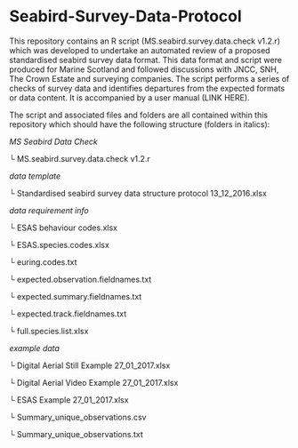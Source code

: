# Seabird-Survey-Data-Protocol

This repository contains an R script (MS.seabird.survey.data.check v1.2.r) which was developed to undertake an automated review of a proposed standardised seabird survey data format. This data format and script were produced for Marine Scotland and followed discussions with JNCC, SNH, The Crown Estate and surveying companies. The script performs a series of checks of survey data and identifies departures from the expected formats or data content. It is accompanied by a user manual (LINK HERE).

The script and associated files and folders are all contained within this repository which should have the following structure (folders in italics):

*MS Seabird Data Check*

└ MS.seabird.survey.data.check v1.2.r 

*data template*

└ Standardised seabird survey data structure protocol 13_12_2016.xlsx 

*data requirement info*

└ ESAS behaviour codes.xlsx 

└ ESAS.species.codes.xlsx 

└ euring.codes.txt 

└ expected.observation.fieldnames.txt 

└ expected.summary.fieldnames.txt 

└ expected.track.fieldnames.txt 

└ full.species.list.xlsx 

*example data*

└ Digital Aerial Still Example 27_01_2017.xlsx 

└ Digital Aerial Video Example 27_01_2017.xlsx 

└ ESAS Example 27_01_2017.xlsx 

└ Summary_unique_observations.csv 

└ Summary_unique_observations.txt

